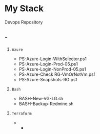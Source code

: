 # My Stack
Devops Repository

## -

1. ```Azure```
    * PS-Azure-Login-WithSelector.ps1
    * PS-Azure-Login-Prod-05.ps1
    * PS-Azure-Login-NonProd-05.ps1
    * PS-Azure-Check RG-VmOrNotVm.ps1
    * PS-Azure-Snapshots-RG.ps1

2. ```Bash```
    * BASH-New-VG-LG.sh
    * BASH-Backup-Redmine.sh

3. ```Terraform```
    * -